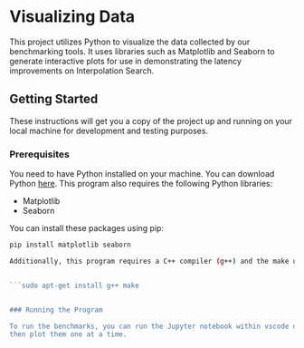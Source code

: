 # Visualizing Data

This project utilizes Python to visualize the data collected by our benchmarking tools. It uses libraries such as Matplotlib and Seaborn to generate interactive plots
for use in demonstrating the latency improvements on Interpolation Search.

## Getting Started

These instructions will get you a copy of the project up and running on your local machine for development and testing purposes.

### Prerequisites

You need to have Python installed on your machine. You can download Python [here](https://www.python.org/downloads/). This program also requires the following Python libraries:

- Matplotlib
- Seaborn

You can install these packages using pip:

```bash
pip install matplotlib seaborn

Additionally, this program requires a C++ compiler (g++) and the make utility.  If you're using a Debian-based Linux distribution, you can install these with the following command:


```sudo apt-get install g++ make


### Running the Program

To run the benchmarks, you can run the Jupyter notebook within vscode or using a local server. The program will automatically compile all the outlined benchmarks
then plot them one at a time.